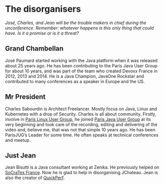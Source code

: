 # The disorganisers

<!-- MACRO{snippet|debug=false|ignoreDownloadError=false|verbatim=false|file=src/site/resources/fragments/breadcrum.snippet.html} -->

*José, Charles, and Jean will be the trouble makers in chief during the unconference. Remember: whatever happens is this only thing that could have. Is it a promise or is it a threat?*

## Grand Chambellan

José Paumard started working with the Java platform when it was released about 25 years ago. He has been contributing to the Paris Java User Group for about 10 years, and was part of the team who created Devoxx France in 2012, 2013 and 2014. He is a Java Champion, JavaOne Rockstar and contributed to many conferences as a speaker in Europe and the US.  

## Mr President

Charles Sabourdin is Architect Freelancer. Mostly focus on Java, Linux and Kubernetes with a drop of Security. Charles is all about community. Firstly, involve in [Paris Linux User Group](https://parinux.org), he joined [Paris Java User Group](https://www.parisjug.org) at its very beginning and took care of the recording, editing and delivering of the video and, believe me, that was not that simple 10 years ago. He has been ParisJUG’s Leader for some time. He often speaks at technical conferences and meetup.

## Just Jean

Jean Bisutti is a Java consultant working at Zenika. He previously helped on [SoCraTes France](https://socrates-fr.github.io/). Now he is glad to help in disorganising JChateau. 
Jean is also the creator of [QuickPerf](https://github.com/quick-perf/quickperf).

